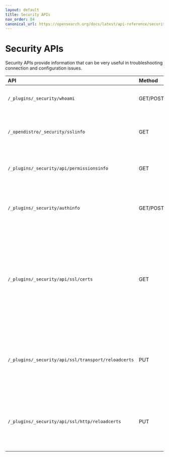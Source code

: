 ```yaml
---
layout: default
title: Security APIs
nav_order: 84
canonical_url: https://opensearch.org/docs/latest/api-reference/security-apis/
---
```


# Security APIs

Security APIs provide information that can be very useful in troubleshooting connection and configuration issues.

API | Method | Description
:--- | :--- | :---
`/_plugins/_security/whoami` | GET/POST | Returns basic details about the logged-in user.
`/_opendistro/_security/sslinfo` | GET | Returns details about the SSL connection when using certificate authentication.
`/_plugins/_security/api/permissionsinfo` | GET | Returns permission details for the logged-in user.
`/_plugins/_security/authinfo` | GET/POST | Returns the backend roles and OpenSearch roles mapped to the logged-in user.
`/_plugins/_security/api/ssl/certs` | GET | Displays the details and expiration dates of the certificates used on the OpenSearch HTTP and transport communication layers. Can only be called by users with the `superadmin` certificate.
`/_plugins/_security/api/ssl/transport/reloadcerts` | PUT | Reloads the certificates on the `transport` layer. For more information, see [Reload TLS certificates on the transport layer]({{site.url}}{{site.baseurl}}/security/configuration/tls/#reload-tls-certificates-on-the-transport-layer).
`/_plugins/_security/api/ssl/http/reloadcerts` | PUT | Reloads the certificates on the `http` layer. For more information, see [Reload TLS certificates on the http layer]({{site.url}}{{site.baseurl}}/security/configuration/tls/#reload-tls-certificates-on-the-http-layer).

